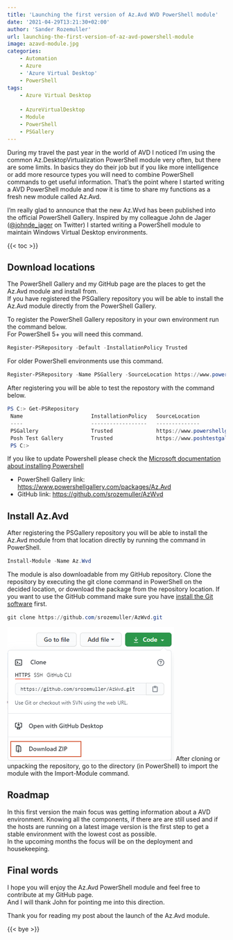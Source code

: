 ```yaml
---
title: 'Launching the first version of Az.Avd WVD PowerShell module'
date: '2021-04-29T13:21:30+02:00'
author: 'Sander Rozemuller'
url: launching-the-first-version-of-az-avd-powershell-module
image: azavd-module.jpg
categories:
    - Automation
    - Azure
    - 'Azure Virtual Desktop'
    - PowerShell
tags:
    - Azure Virtual Desktop
    
    - AzureVirtualDesktop
    - Module
    - PowerShell
    - PSGallery
---
```


During my travel the past year in the world of AVD I noticed I’m using the common Az.DesktopVirtualization PowerShell module very often, but there are some limits. In basics they do their job but if you like more intelligence or add more resource types you will need to combine PowerShell commands to get useful information. That’s the point where I started writing a AVD PowerShell module and now it is time to share my functions as a fresh new module called Az.Avd.

I’m really glad to announce that the new Az.Wvd has been published into the official PowerShell Gallery. Inspired by my colleague John de Jager ([@johnde\_jager](https://twitter.com/johnde_jager) on Twitter) I started writing a PowerShell module to maintain Windows Virtual Desktop environments.

{{< toc >}}

## Download locations

The PowerShell Gallery and my GitHub page are the places to get the Az.Avd module and install from.  
If you have registered the PSGallery repository you will be able to install the Az.Avd module directly from the PowerShell Gallery.

To register the PowerShell Gallery repository in your own environment run the command below.   
For PowerShell 5+ you will need this command.

```powershell
Register-PSRepository -Default -InstallationPolicy Trusted
```

For older PowerShell environments use this command.

```powershell
Register-PSRepository -Name PSGallery -SourceLocation https://www.powershellgallery.com/api/v2/ -InstallationPolicy Trusted
```

After registering you will be able to test the repostory with the command below.

```powershell
PS C:> Get-PSRepository        
 Name                      InstallationPolicy   SourceLocation
 ----                      ------------------   --------------
 PSGallery                 Trusted              https://www.powershellgallery.com/api/v2
 Posh Test Gallery         Trusted              https://www.poshtestgallery.com/api/v2/
 PS C:>
```

If you like to update Powershell please check the [Microsoft documentation about installing Powershell](https://docs.microsoft.com/en-us/powershell/scripting/install/installing-powershell?view=powershell-7.1)

- PowerShell Gallery link: <https://www.powershellgallery.com/packages/Az.Avd>
- GitHub link: <https://github.com/srozemuller/AzWvd>

## Install Az.Avd

After registering the PSGallery repository you will be able to install the Az.Avd module from that location directly by running the command in PowerShell.

```powershell
Install-Module -Name Az.Wvd
```

The module is also downloadable from my GitHub repository. Clone the repository by executing the git clone command in PowerShell on the decided location, or download the package from the repository location. If you want to use the GitHub command make sure you have [install the Git software](https://docs.github.com/en/desktop/installing-and-configuring-github-desktop/installing-github-desktop) first.

```powershell
git clone https://github.com/srozemuller/AzWvd.git
```

![image-14](image-14.png)
After cloning or unpacking the repository, go to the directory (in PowerShell) to import the module with the Import-Module command.

## Roadmap

In this first version the main focus was getting information about a AVD environment. Knowing all the components, if there are are still used and if the hosts are running on a latest image version is the first step to get a stable environment with the lowest cost as possible.   
In the upcoming months the focus will be on the deployment and housekeeping.

## Final words

I hope you will enjoy the Az.Avd PowerShell module and feel free to contribute at my GitHub page.  
And I will thank John for pointing me into this direction.   
  
Thank you for reading my post about the launch of the Az.Avd module.   

{{< bye >}}
